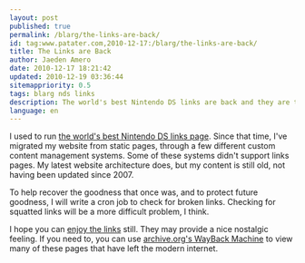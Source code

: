 ```yaml
---
layout: post
published: true
permalink: /blarg/the-links-are-back/
id: tag:www.patater.com,2010-12-17:/blarg/the-links-are-back/
title: The Links are Back
author: Jaeden Amero
date: 2010-12-17 18:21:42
updated: 2010-12-19 03:36:44
sitemappriority: 0.5
tags: blarg nds links
description: The world's best Nintendo DS links are back and they are the same as ever!
language: en
---
```

I used to run <a href="/links">the world's best Nintendo DS links page</a>.
Since that time, I've migrated my website from static pages, through a few
different custom content management systems. Some of these systems didn't
support links pages. My latest website architecture does, but my content is
still old, not having been updated since 2007.

To help recover the goodness that once was, and to protect future goodness, I
will write a cron job to check for broken links. Checking for squatted links
will be a more difficult problem, I think.

I hope you can <a href="/links">enjoy the links</a> still. They may provide a
nice nostalgic feeling. If you need to, you can use <a
href="http://www.archive.org/web/web.php">archive.org's WayBack Machine</a> to
view many of these pages that have left the modern internet.
